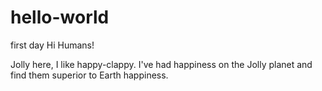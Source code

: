 # hello-world

first day
Hi Humans!

Jolly here, I like happy-clappy.
I've had happiness on the Jolly planet and find them superior to Earth happiness.
